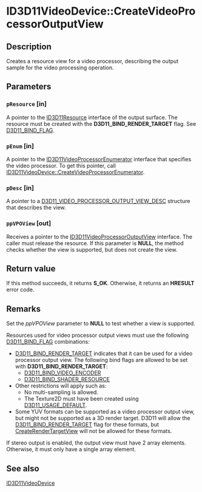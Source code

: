 # ID3D11VideoDevice::CreateVideoProcessorOutputView

## Description

Creates a resource view for a video processor, describing the output sample for the video processing operation.

## Parameters

### `pResource` [in]

A pointer to the [ID3D11Resource](https://learn.microsoft.com/windows/desktop/api/d3d11/nn-d3d11-id3d11resource) interface of the output surface. The resource must be created with the **D3D11_BIND_RENDER_TARGET** flag. See [D3D11_BIND_FLAG](https://learn.microsoft.com/windows/desktop/api/d3d11/ne-d3d11-d3d11_bind_flag).

### `pEnum` [in]

A pointer to the [ID3D11VideoProcessorEnumerator](https://learn.microsoft.com/windows/desktop/api/d3d11/nn-d3d11-id3d11videoprocessorenumerator) interface that specifies the video processor. To get this pointer, call [ID3D11VideoDevice::CreateVideoProcessorEnumerator](https://learn.microsoft.com/windows/desktop/api/d3d11/nf-d3d11-id3d11videodevice-createvideoprocessorenumerator).

### `pDesc` [in]

A pointer to a [D3D11_VIDEO_PROCESSOR_OUTPUT_VIEW_DESC](https://learn.microsoft.com/windows/desktop/api/d3d11/ns-d3d11-d3d11_video_processor_output_view_desc) structure that describes the view.

### `ppVPOView` [out]

Receives a pointer to the [ID3D11VideoProcessorOutputView](https://learn.microsoft.com/windows/desktop/api/d3d11/nn-d3d11-id3d11videoprocessoroutputview) interface. The caller must release the resource. If this parameter is **NULL**, the method checks whether the view is supported, but does not create the view.

## Return value

If this method succeeds, it returns **S_OK**. Otherwise, it returns an **HRESULT** error code.

## Remarks

Set the *ppVPOView* parameter to **NULL** to test whether a view is supported.

Resources used for video processor output views must use the following [D3D11_BIND_FLAG](https://learn.microsoft.com/windows/desktop/api/d3d11/ne-d3d11-d3d11_bind_flag) combinations:

* [D3D11_BIND_RENDER_TARGET](https://learn.microsoft.com/windows/desktop/api/d3d11/ne-d3d11-d3d11_bind_flag) indicates that it can be used for a video processor output view. The following bind flags are allowed to be set with **D3D11_BIND_RENDER_TARGET**:
  + [D3D11_BIND_VIDEO_ENCODER](https://learn.microsoft.com/windows/desktop/api/d3d11/ne-d3d11-d3d11_bind_flag)
  + [D3D11_BIND_SHADER_RESOURCE](https://learn.microsoft.com/windows/desktop/api/d3d11/ne-d3d11-d3d11_bind_flag)
* Other restrictions will apply such as:
  + No multi-sampling is allowed.
  + The Texture2D must have been created using [D3D11_USAGE_DEFAULT](https://learn.microsoft.com/windows/desktop/medfound/mf-sa-d3d11-usage).
* Some YUV formats can be supported as a video processor output view, but might not be supported as a 3D render target. D3D11 will allow the [D3D11_BIND_RENDER_TARGET](https://learn.microsoft.com/windows/desktop/api/d3d11/ne-d3d11-d3d11_bind_flag) flag for these formats, but [CreateRenderTargetView](https://learn.microsoft.com/windows/desktop/api/d3d11/nf-d3d11-id3d11device-createrendertargetview) will not be allowed for these formats.

If stereo output is enabled, the output view must have 2 array elements. Otherwise, it must only have a single array element.

## See also

[ID3D11VideoDevice](https://learn.microsoft.com/windows/desktop/api/d3d11/nn-d3d11-id3d11videodevice)